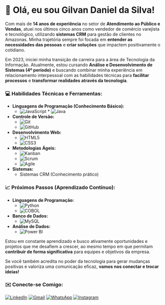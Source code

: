 # 👋 Olá, eu sou Gilvan Daniel da Silva!

Com mais de **14 anos de experiência** no setor de **Atendimento ao Público e Vendas**, atuei nos últimos cinco anos como vendedor de comércio varejista e tecnológico, utilizando **sistemas CRM** para gestão de clientes no Amazonas. Minha trajetória sempre foi focada em **entender as necessidades das pessoas** e **criar soluções** que impactem positivamente o cotidiano.

Em 2023, iniciei minha transição de carreira para a área de Tecnologia da Informação. Atualmente, estou cursando **Análise e Desenvolvimento de Sistemas (4º período)** e buscando combinar minha experiência em relacionamento interpessoal com as habilidades técnicas para **facilitar processos** e **transformar realidades através da tecnologia**.

### 💻 **Habilidades Técnicas e Ferramentas:**

* **Linguagens de Programação (Conhecimento Básico):**
    * ![JavaScript](https://img.shields.io/badge/JavaScript-F7DF1E?style=for-the-badge&logo=javascript&logoColor=black) * ![Java](https://img.shields.io/badge/Java-007396?style=for-the-badge&logo=java&logoColor=white)
* **Controle de Versão:**
    * ![Git](https://img.shields.io/badge/Git-F05032?style=for-the-badge&logo=git&logoColor=white)
    * ![GitHub](https://img.shields.io/badge/GitHub-181717?style=for-the-badge&logo=github&logoColor=white)
* **Desenvolvimento Web:**
    * ![HTML5](https://img.shields.io/badge/HTML5-E34F26?style=for-the-badge&logo=html5&logoColor=white)
    * ![CSS3](https://img.shields.io/badge/CSS3-1572B6?style=for-the-badge&logo=css3&logoColor=white)
* **Metodologias Ágeis:**
    * ![Kanban](https://img.shields.io/badge/Kanban-0079BF?style=for-the-badge&logo=trello&logoColor=white)
    * ![Scrum](https://img.shields.io/badge/Scrum-009FDA?style=for-the-badge&logo=scrumalliance&logoColor=white)
    * ![Agile](https://img.shields.io/badge/Agile-000000?style=for-the-badge&logo=agile&logoColor=white)
* **Sistemas:**
    * Sistemas CRM (Conhecimento prático)

### 📈 **Próximos Passos (Aprendizado Contínuo):**

* **Linguagens de Programação:**
    * ![Python](https://img.shields.io/badge/Python-3776AB?style=for-the-badge&logo=python&logoColor=white)
    * ![COBOL](https://img.shields.io/badge/COBOL-003B6F?style=for-the-badge&logo=cobol&logoColor=white)
* **Banco de Dados:**
    * ![MySQL](https://img.shields.io/badge/MySQL-4479A1?style=for-the-badge&logo=mysql&logoColor=white)
* **Análise de Dados:**
    * ![Power BI](https://img.shields.io/badge/Power%20BI-F2C811?style=for-the-badge&logo=powerbi&logoColor=black)

Estou em constante aprendizado e busco ativamente oportunidades e projetos que me desafiem a crescer, ao mesmo tempo em que permitam **contribuir de forma significativa** para equipes e objetivos da empresa.

Se você também acredita no poder da tecnologia para gerar mudanças positivas e valoriza uma comunicação eficaz, **vamos nos conectar e trocar ideias!**

### ✉️ **Conecte-se Comigo:**

[![LinkedIn](https://img.shields.io/badge/LinkedIn-%230A66C2?style=for-the-badge&logo=linkedin&logoColor=white)](https://www.linkedin.com/in/gilvan-daniel-da-silva-b52637114)
[![Gmail](https://img.shields.io/badge/Gmail-%23D14836?style=for-the-badge&logo=gmail&logoColor=white)](mailto:gilvandnel@gmail.com)
[![WhatsApp](https://img.shields.io/badge/WhatsApp-%234CBB6A?style=for-the-badge&logo=whatsapp&logoColor=white)](https://wa.me/message/FRVFVIUBESLVD1)
[![Instagram](https://img.shields.io/badge/Instagram-%23E4405F?style=for-the-badge&logo=instagram&logoColor=white)](https://www.instagram.com/gilvandaniel?igsh=MW9tMGx0bGZka2Vmdw==)
